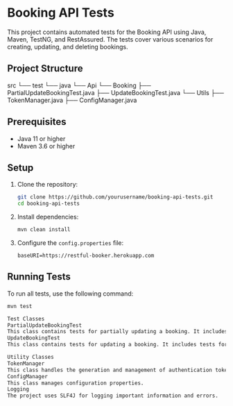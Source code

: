 # Booking API Tests

This project contains automated tests for the Booking API using Java, Maven, TestNG, and RestAssured. The tests cover various scenarios for creating, updating, and deleting bookings.

## Project Structure
src └── test └── java └── Api └── Booking ├── PartialUpdateBookingTest.java ├── UpdateBookingTest.java └── Utils ├── TokenManager.java ├── ConfigManager.java
## Prerequisites

- Java 11 or higher
- Maven 3.6 or higher

## Setup

1. Clone the repository:
    ```sh
    git clone https://github.com/yourusername/booking-api-tests.git
    cd booking-api-tests
    ```

2. Install dependencies:
    ```sh
    mvn clean install
    ```

3. Configure the `config.properties` file:
    ```properties
    baseURI=https://restful-booker.herokuapp.com
    ```

## Running Tests

To run all tests, use the following command:
```sh
mvn test

Test Classes
PartialUpdateBookingTest
This class contains tests for partially updating a booking. It includes tests for updating multiple fields, handling empty fields, long strings, special characters, and invalid tokens.  
UpdateBookingTest
This class contains tests for updating a booking. It includes tests for updating with valid data, invalid tokens, non-existent bookings, invalid data types, and performance testing.

Utility Classes
TokenManager
This class handles the generation and management of authentication tokens.
ConfigManager
This class manages configuration properties.  
Logging
The project uses SLF4J for logging important information and errors. 
